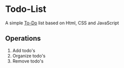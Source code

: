 # Todo-List

A simple [To-Do](todo-list-ed.netlify.app) list based on Html, CSS and JavaScript


## Operations
1. Add todo's
2. Organize todo's
3. Remove todo's

